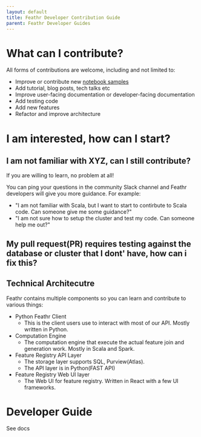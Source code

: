 ```yaml
---
layout: default
title: Feathr Developer Contribution Guide
parent: Feathr Developer Guides
---
```


# What can I contribute?
All forms of contributions are welcome, including and not limited to:
* Improve or contribute new [notebook samples](https://github.com/linkedin/feathr/tree/main/feathr_project/feathrcli/data/feathr_user_workspace)
* Add tutorial, blog posts, tech talks etc
* Improve user-facing documentation or developer-facing documentation
* Add testing code 
* Add new features
* Refactor and improve architecture

# I am interested, how can I start?

## I am not familiar with XYZ, can I still contribute?
If you are willing to learn, no problem at all!

You can ping your questions in the community Slack channel and Feathr developers will give you more guidance. For example:
* "I am not familiar with Scala, but I want to start to contirbute to Scala code. Can someone give me some guidance?"
* "I am not sure how to setup the cluster and test my code. Can someone help me out?"

## My pull request(PR) requires testing against the database or cluster that I dont' have, how can i fix this?

## Technical Architecutre
Feathr contains multiple components so you can learn and contribute to various things:
* Python Feathr Client
  * This is the client users use to interact with most of our API. Mostly written in Python.
* Computation Engine
  * The computation engine that execute the actual feature join and generation work. Mostly in Scala and Spark.
* Feature Registry API Layer
  * The storage layer supports SQL, Purview(Atlas).
  * The API layer is in Python(FAST API)
* Feature Registry Web UI layer
  * The Web UI for feature registry. Written in React with a few UI frameworks.

# Developer Guide
See docs
